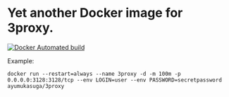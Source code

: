 # Yet another Docker image for 3proxy.

[![Docker Automated build](https://img.shields.io/docker/automated/ayumukasuga/3proxy.svg)](https://hub.docker.com/r/ayumukasuga/3proxy/)

Example:
```
docker run --restart=always --name 3proxy -d -m 100m -p 0.0.0.0:3128:3128/tcp --env LOGIN=user --env PASSWORD=secretpassword ayumukasuga/3proxy
```